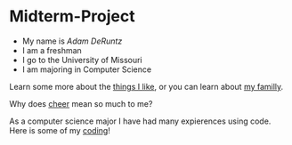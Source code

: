 # Midterm-Project
- My name is *Adam DeRuntz*
- I am a freshman 
- I go to the University of Missouri
- I am majoring in Computer Science 

Learn some more about the [things I like](doc/Things-I-Like.md), or you can learn about [my familly](doc/My-Family.md).

Why does [cheer](https://github.com/adamderuntz/Midterm-Project/Cheer.git) mean so much to me?

As a computer science major I have had many expierences using code. 
Here is some of my [coding](doc/Code.md)!
